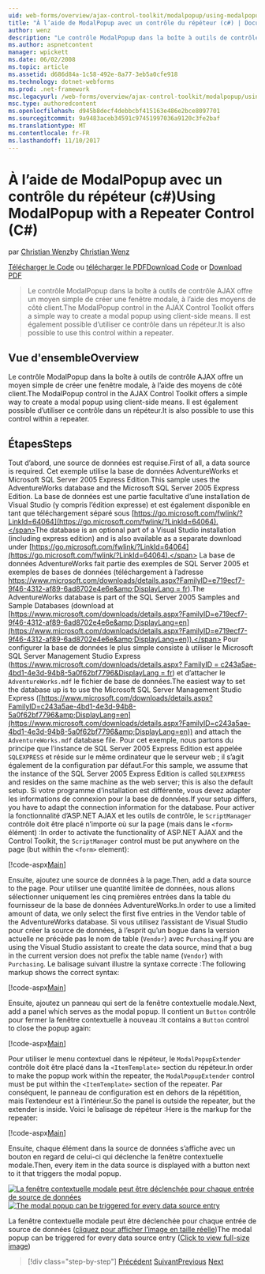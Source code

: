 ```yaml
---
uid: web-forms/overview/ajax-control-toolkit/modalpopup/using-modalpopup-with-a-repeater-control-cs
title: "À l’aide de ModalPopup avec un contrôle du répéteur (c#) | Documents Microsoft"
author: wenz
description: "Le contrôle ModalPopup dans la boîte à outils de contrôle AJAX offre un moyen simple de créer une fenêtre modale, à l’aide des moyens de côté client. Il est également possible d’utiliser ce contrat..."
ms.author: aspnetcontent
manager: wpickett
ms.date: 06/02/2008
ms.topic: article
ms.assetid: d686d84a-1c58-492e-8a77-3eb5a0cfe918
ms.technology: dotnet-webforms
ms.prod: .net-framework
msc.legacyurl: /web-forms/overview/ajax-control-toolkit/modalpopup/using-modalpopup-with-a-repeater-control-cs
msc.type: authoredcontent
ms.openlocfilehash: d945b8decf4debbcbf415163e486e2bce8097701
ms.sourcegitcommit: 9a9483aceb34591c97451997036a9120c3fe2baf
ms.translationtype: MT
ms.contentlocale: fr-FR
ms.lasthandoff: 11/10/2017
---
```

<a name="using-modalpopup-with-a-repeater-control-c"></a><span data-ttu-id="b723a-104">À l’aide de ModalPopup avec un contrôle du répéteur (c#)</span><span class="sxs-lookup"><span data-stu-id="b723a-104">Using ModalPopup with a Repeater Control (C#)</span></span>
====================
<span data-ttu-id="b723a-105">par [Christian Wenz](https://github.com/wenz)</span><span class="sxs-lookup"><span data-stu-id="b723a-105">by [Christian Wenz](https://github.com/wenz)</span></span>

<span data-ttu-id="b723a-106">[Télécharger le Code](http://download.microsoft.com/download/2/4/0/24052038-f942-4336-905b-b60ae56f0dd5/ModalPopup2.cs.zip) ou [télécharger le PDF](http://download.microsoft.com/download/b/6/a/b6ae89ee-df69-4c87-9bfb-ad1eb2b23373/modalpopup2CS.pdf)</span><span class="sxs-lookup"><span data-stu-id="b723a-106">[Download Code](http://download.microsoft.com/download/2/4/0/24052038-f942-4336-905b-b60ae56f0dd5/ModalPopup2.cs.zip) or [Download PDF](http://download.microsoft.com/download/b/6/a/b6ae89ee-df69-4c87-9bfb-ad1eb2b23373/modalpopup2CS.pdf)</span></span>

> <span data-ttu-id="b723a-107">Le contrôle ModalPopup dans la boîte à outils de contrôle AJAX offre un moyen simple de créer une fenêtre modale, à l’aide des moyens de côté client.</span><span class="sxs-lookup"><span data-stu-id="b723a-107">The ModalPopup control in the AJAX Control Toolkit offers a simple way to create a modal popup using client-side means.</span></span> <span data-ttu-id="b723a-108">Il est également possible d’utiliser ce contrôle dans un répéteur.</span><span class="sxs-lookup"><span data-stu-id="b723a-108">It is also possible to use this control within a repeater.</span></span>


## <a name="overview"></a><span data-ttu-id="b723a-109">Vue d'ensemble</span><span class="sxs-lookup"><span data-stu-id="b723a-109">Overview</span></span>

<span data-ttu-id="b723a-110">Le contrôle ModalPopup dans la boîte à outils de contrôle AJAX offre un moyen simple de créer une fenêtre modale, à l’aide des moyens de côté client.</span><span class="sxs-lookup"><span data-stu-id="b723a-110">The ModalPopup control in the AJAX Control Toolkit offers a simple way to create a modal popup using client-side means.</span></span> <span data-ttu-id="b723a-111">Il est également possible d’utiliser ce contrôle dans un répéteur.</span><span class="sxs-lookup"><span data-stu-id="b723a-111">It is also possible to use this control within a repeater.</span></span>

## <a name="steps"></a><span data-ttu-id="b723a-112">Étapes</span><span class="sxs-lookup"><span data-stu-id="b723a-112">Steps</span></span>

<span data-ttu-id="b723a-113">Tout d’abord, une source de données est requise.</span><span class="sxs-lookup"><span data-stu-id="b723a-113">First of all, a data source is required.</span></span> <span data-ttu-id="b723a-114">Cet exemple utilise la base de données AdventureWorks et Microsoft SQL Server 2005 Express Edition.</span><span class="sxs-lookup"><span data-stu-id="b723a-114">This sample uses the AdventureWorks database and the Microsoft SQL Server 2005 Express Edition.</span></span> <span data-ttu-id="b723a-115">La base de données est une partie facultative d’une installation de Visual Studio (y compris l’édition expresse) et est également disponible en tant que téléchargement séparé sous [https://go.microsoft.com/fwlink/?LinkId=64064](https://go.microsoft.com/fwlink/?LinkId=64064).</span><span class="sxs-lookup"><span data-stu-id="b723a-115">The database is an optional part of a Visual Studio installation (including express edition) and is also available as a separate download under [https://go.microsoft.com/fwlink/?LinkId=64064](https://go.microsoft.com/fwlink/?LinkId=64064).</span></span> <span data-ttu-id="b723a-116">La base de données AdventureWorks fait partie des exemples de SQL Server 2005 et exemples de bases de données (téléchargement à l’adresse [https://www.microsoft.com/downloads/details.aspx?FamilyID=e719ecf7-9f46-4312-af89-6ad8702e4e6e&amp;DisplayLang = fr](https://www.microsoft.com/downloads/details.aspx?FamilyID=e719ecf7-9f46-4312-af89-6ad8702e4e6e&amp;DisplayLang=en)).</span><span class="sxs-lookup"><span data-stu-id="b723a-116">The AdventureWorks database is part of the SQL Server 2005 Samples and Sample Databases (download at [https://www.microsoft.com/downloads/details.aspx?FamilyID=e719ecf7-9f46-4312-af89-6ad8702e4e6e&amp;DisplayLang=en](https://www.microsoft.com/downloads/details.aspx?FamilyID=e719ecf7-9f46-4312-af89-6ad8702e4e6e&amp;DisplayLang=en)).</span></span> <span data-ttu-id="b723a-117">Pour configurer la base de données le plus simple consiste à utiliser le Microsoft SQL Server Management Studio Express ([https://www.microsoft.com/downloads/details.aspx? FamilyID = c243a5ae-4bd1-4e3d-94b8-5a0f62bf7796&amp;DisplayLang = fr](https://www.microsoft.com/downloads/details.aspx?FamilyID=c243a5ae-4bd1-4e3d-94b8-5a0f62bf7796&amp;DisplayLang=en)) et d’attacher le `AdventureWorks.mdf` le fichier de base de données.</span><span class="sxs-lookup"><span data-stu-id="b723a-117">The easiest way to set the database up is to use the Microsoft SQL Server Management Studio Express ([https://www.microsoft.com/downloads/details.aspx?FamilyID=c243a5ae-4bd1-4e3d-94b8-5a0f62bf7796&amp;DisplayLang=en](https://www.microsoft.com/downloads/details.aspx?FamilyID=c243a5ae-4bd1-4e3d-94b8-5a0f62bf7796&amp;DisplayLang=en)) and attach the `AdventureWorks.mdf` database file.</span></span> <span data-ttu-id="b723a-118">Pour cet exemple, nous partons du principe que l’instance de SQL Server 2005 Express Edition est appelée `SQLEXPRESS` et réside sur le même ordinateur que le serveur web ; il s’agit également de la configuration par défaut.</span><span class="sxs-lookup"><span data-stu-id="b723a-118">For this sample, we assume that the instance of the SQL Server 2005 Express Edition is called `SQLEXPRESS` and resides on the same machine as the web server; this is also the default setup.</span></span> <span data-ttu-id="b723a-119">Si votre programme d’installation est différente, vous devez adapter les informations de connexion pour la base de données.</span><span class="sxs-lookup"><span data-stu-id="b723a-119">If your setup differs, you have to adapt the connection information for the database.</span></span> <span data-ttu-id="b723a-120">Pour activer la fonctionnalité d’ASP.NET AJAX et les outils de contrôle, le `ScriptManager` contrôle doit être placé n’importe où sur la page (mais dans le `<form>` élément) :</span><span class="sxs-lookup"><span data-stu-id="b723a-120">In order to activate the functionality of ASP.NET AJAX and the Control Toolkit, the `ScriptManager` control must be put anywhere on the page (but within the `<form>` element):</span></span>

[!code-aspx[Main](using-modalpopup-with-a-repeater-control-cs/samples/sample1.aspx)]

<span data-ttu-id="b723a-121">Ensuite, ajoutez une source de données à la page.</span><span class="sxs-lookup"><span data-stu-id="b723a-121">Then, add a data source to the page.</span></span> <span data-ttu-id="b723a-122">Pour utiliser une quantité limitée de données, nous allons sélectionner uniquement les cinq premières entrées dans la table du fournisseur de la base de données AdventureWorks.</span><span class="sxs-lookup"><span data-stu-id="b723a-122">In order to use a limited amount of data, we only select the first five entries in the Vendor table of the AdventureWorks database.</span></span> <span data-ttu-id="b723a-123">Si vous utilisez l’assistant de Visual Studio pour créer la source de données, à l’esprit qu’un bogue dans la version actuelle ne précède pas le nom de table (`Vendor`) avec `Purchasing`.</span><span class="sxs-lookup"><span data-stu-id="b723a-123">If you are using the Visual Studio assistant to create the data source, mind that a bug in the current version does not prefix the table name (`Vendor`) with `Purchasing`.</span></span> <span data-ttu-id="b723a-124">Le balisage suivant illustre la syntaxe correcte :</span><span class="sxs-lookup"><span data-stu-id="b723a-124">The following markup shows the correct syntax:</span></span>

[!code-aspx[Main](using-modalpopup-with-a-repeater-control-cs/samples/sample2.aspx)]

<span data-ttu-id="b723a-125">Ensuite, ajoutez un panneau qui sert de la fenêtre contextuelle modale.</span><span class="sxs-lookup"><span data-stu-id="b723a-125">Next, add a panel which serves as the modal popup.</span></span> <span data-ttu-id="b723a-126">Il contient un `Button` contrôle pour fermer la fenêtre contextuelle à nouveau :</span><span class="sxs-lookup"><span data-stu-id="b723a-126">It contains a `Button` control to close the popup again:</span></span>

[!code-aspx[Main](using-modalpopup-with-a-repeater-control-cs/samples/sample3.aspx)]

<span data-ttu-id="b723a-127">Pour utiliser le menu contextuel dans le répéteur, le `ModalPopupExtender` contrôle doit être placé dans la `<ItemTemplate>` section du répéteur.</span><span class="sxs-lookup"><span data-stu-id="b723a-127">In order to make the popup work within the repeater, the `ModalPopupExtender` control must be put within the `<ItemTemplate>` section of the repeater.</span></span> <span data-ttu-id="b723a-128">Par conséquent, le panneau de configuration est en dehors de la répétition, mais l’extendeur est à l’intérieur.</span><span class="sxs-lookup"><span data-stu-id="b723a-128">So the panel is outside the repeater, but the extender is inside.</span></span> <span data-ttu-id="b723a-129">Voici le balisage de répéteur :</span><span class="sxs-lookup"><span data-stu-id="b723a-129">Here is the markup for the repeater:</span></span>

[!code-aspx[Main](using-modalpopup-with-a-repeater-control-cs/samples/sample4.aspx)]

<span data-ttu-id="b723a-130">Ensuite, chaque élément dans la source de données s’affiche avec un bouton en regard de celui-ci qui déclenche la fenêtre contextuelle modale.</span><span class="sxs-lookup"><span data-stu-id="b723a-130">Then, every item in the data source is displayed with a button next to it that triggers the modal popup.</span></span>


<span data-ttu-id="b723a-131">[![La fenêtre contextuelle modale peut être déclenchée pour chaque entrée de source de données](using-modalpopup-with-a-repeater-control-cs/_static/image2.png)](using-modalpopup-with-a-repeater-control-cs/_static/image1.png)</span><span class="sxs-lookup"><span data-stu-id="b723a-131">[![The modal popup can be triggered for every data source entry](using-modalpopup-with-a-repeater-control-cs/_static/image2.png)](using-modalpopup-with-a-repeater-control-cs/_static/image1.png)</span></span>

<span data-ttu-id="b723a-132">La fenêtre contextuelle modale peut être déclenchée pour chaque entrée de source de données ([cliquez pour afficher l’image en taille réelle](using-modalpopup-with-a-repeater-control-cs/_static/image3.png))</span><span class="sxs-lookup"><span data-stu-id="b723a-132">The modal popup can be triggered for every data source entry ([Click to view full-size image](using-modalpopup-with-a-repeater-control-cs/_static/image3.png))</span></span>

>[!div class="step-by-step"]
<span data-ttu-id="b723a-133">[Précédent](launching-a-modal-popup-window-from-server-code-cs.md)
[Suivant](handling-postbacks-from-a-modalpopup-cs.md)</span><span class="sxs-lookup"><span data-stu-id="b723a-133">[Previous](launching-a-modal-popup-window-from-server-code-cs.md)
[Next](handling-postbacks-from-a-modalpopup-cs.md)</span></span>
